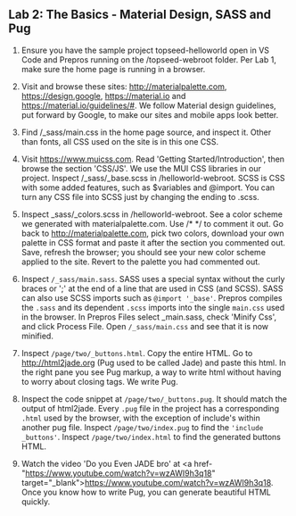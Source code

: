 ## Lab 2: The Basics - Material Design, SASS and Pug

1. Ensure you have the sample project topseed-helloworld open in VS Code and Prepros running on the /topseed-webroot folder. Per Lab 1, make sure the home page is running in a browser.

2. Visit and browse these sites: <a href='http://materialpalette.com' target='_blank'>http://materialpalette.com</a>, <a href='https://design.google' target='_blank'>https://design.google</a>, <a href='https://material.io' target='_blank'>https://material.io</a> and
<a href='https://material.io/guidelines/#' target='_blank'>https://material.io/guidelines/#</a>. We follow Material design guidelines, put forward by Google, to make our sites and mobile apps look better. 

3. Find /_sass/main.css in the home page source, and inspect it. Other than fonts, all CSS used on the site is in this one CSS.

4. Visit <a href='https://www.muicss.com' target='_blank'>https://www.muicss.com</a>. Read 'Getting Started/Introduction', then browse the section 'CSS/JS'. We use the MUI CSS libraries in our project. Inspect /_sass/_base.scss in /helloworld-webroot. SCSS is CSS with some added features, such as $variables and @import. You can turn any CSS file into SCSS just by changing the ending to .scss.

5. Inspect _sass/_colors.scss in /helloworld-webroot. See a color scheme we generated with materialpalette.com. Use /\* \*/ to comment it out. Go back to <a href='http://materialpalette.com' target='_blank'>http://materialpalette.com</a>, pick two colors, download your own palette in CSS format and paste it after the section you commented out. Save, refresh the browser; you should see your new color scheme applied to the site. Revert to the palette you had commented out.

6. Inspect `/_sass/main.sass`. SASS uses a special syntax without the curly braces or ';' at the end of a line that are used in CSS (and SCSS). SASS can also use SCSS imports such as `@import '_base'`. Prepros compiles the `.sass` and its dependent `.scss` imports into the single `main.css` used in the browser. In Prepros Files select _main.sass, check 'Minify Css', and click Process File. Open `/_sass/main.css` and see that it is now minified.

7. Inspect `/page/two/_buttons.html`. Copy the entire HTML. Go to <a href='http://html2jade.org' target='_blank'>http://html2jade.org</a> (Pug used to be called Jade) and paste this html. In the right pane you see Pug markup, a way to write html without having to
worry about closing tags. We write Pug. 

8. Inspect the code snippet at `/page/two/_buttons.pug`. It should match the output of html2jade. Every `.pug` file in the project has a corresponding `.html` used by the browser, with the exception of include's within another pug file. Inspect `/page/two/index.pug` to find the `'include _buttons'`. Inspect `/page/two/index.html` to find the generated buttons HTML.

9. Watch the video 'Do you Even JADE bro' at <a href-"https://www.youtube.com/watch?v=wzAWI9h3q18" target="_blank">https://www.youtube.com/watch?v=wzAWI9h3q18</a>. Once you know how to write Pug, you can generate beautiful HTML quickly.
